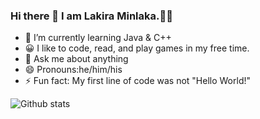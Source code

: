 ### Hi there 👋  I  am  Lakira  Minlaka.👨‍💻

<!--
**lakira-xxx/lakira-xxx** is a ✨ _special_ ✨ repository because its `README.md` (this file) appears on your GitHub profile.

Here are some ideas to get you started:

- 🔭 I’m currently working on ...
- 🌱 I’m currently learning Java
- 👯 I’m looking to collaborate on ...
- 🤔 I’m looking for help with ...
- 💬 Ask me about ...
- 📫 How to reach me: ...
- 😄 Pronouns: ...
- ⚡ Fun fact: ...
-->
- 🌱 I’m currently learning Java & C++
- 😀 I like to code, read, and play games in my free time.
- 💬 Ask me about anything
- 😄 Pronouns:he/him/his
- ⚡ Fun fact: My first line of code was not "Hello World!"


![Github stats](https://github-readme-stats.vercel.app/api?username=lakira-xxx)
